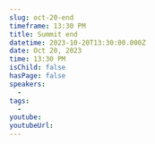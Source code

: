 ```yaml
---
slug: oct-20-end
timeframe: 13:30 PM
title: Summit end
datetime: 2023-10-20T13:30:00.000Z
date: Oct 20, 2023
time: 13:30 PM
isChild: false
hasPage: false
speakers:
  -
tags:
  -
youtube:
youtubeUrl:
---
```

